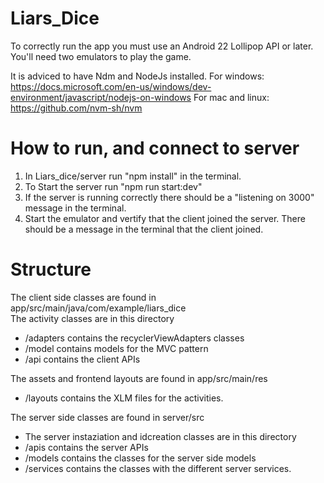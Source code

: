 # Liars_Dice 

To correctly run the app you must use an Android 22 Lollipop API or later.
You'll need two emulators to play the game.

It is adviced to have Ndm and NodeJs installed.
For windows: https://docs.microsoft.com/en-us/windows/dev-environment/javascript/nodejs-on-windows
For mac and linux: https://github.com/nvm-sh/nvm


# How to run, and connect to server ##
1. In Liars_dice/server run "npm install" in the terminal.
2. To Start the server run "npm run start:dev"
3. If the server is running correctly there should be a "listening on 3000" message in the terminal.
4. Start the emulator and vertify that the client joined the server. There should be a message in the terminal that the client joined.

# Structure ##
The client side classes are found in app/src/main/java/com/example/liars_dice  
  The activity classes are in this directory  
*  /adapters contains the recyclerViewAdapters classes  
*  /model contains models for the MVC pattern  
*  /api contains the client APIs  

The assets and frontend layouts are found in app/src/main/res  
*  /layouts contains the XLM files for the activities.  

The server side classes are found in server/src  
*  The server instaziation and idcreation classes are in this directory  
*  /apis contains the server APIs  
*  /models contains the classes for the server side models  
*  /services contains the classes with the different server services.  
  



